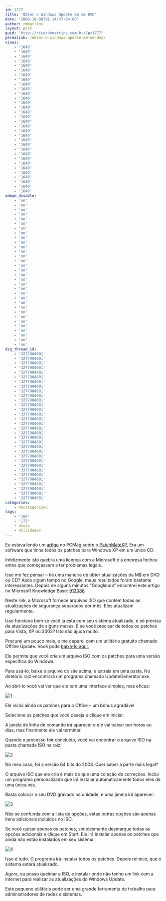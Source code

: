 ```yaml
---
id: 1777
title: 'Obter o Windows Update em um DVD'
date: '2009-10-06T01:14:47-04:00'
author: rmmartins
layout: post
guid: 'http://ricardomartins.com.br/?p=1777'
permalink: /obter-o-windows-update-em-um-dvd/
views:
    - '1649'
    - '1649'
    - '1649'
    - '1649'
    - '1649'
    - '1649'
    - '1649'
    - '1649'
    - '1649'
    - '1649'
    - '1649'
    - '1649'
    - '1649'
    - '1649'
    - '1649'
    - '1649'
    - '1649'
    - '1649'
    - '1649'
    - '1649'
    - '1649'
    - '1649'
    - '1649'
    - '1649'
    - '1649'
    - '1649'
    - '1649'
    - '1649'
    - '1649'
    - '1649'
    - '1649'
    - '1649'
adman_disable:
    - 'on'
    - 'on'
    - 'on'
    - 'on'
    - 'on'
    - 'on'
    - 'on'
    - 'on'
    - 'on'
    - 'on'
    - 'on'
    - 'on'
    - 'on'
    - 'on'
    - 'on'
    - 'on'
    - 'on'
    - 'on'
    - 'on'
    - 'on'
    - 'on'
    - 'on'
    - 'on'
    - 'on'
    - 'on'
    - 'on'
    - 'on'
    - 'on'
    - 'on'
    - 'on'
    - 'on'
    - 'on'
dsq_thread_id:
    - '3277904001'
    - '3277904001'
    - '3277904001'
    - '3277904001'
    - '3277904001'
    - '3277904001'
    - '3277904001'
    - '3277904001'
    - '3277904001'
    - '3277904001'
    - '3277904001'
    - '3277904001'
    - '3277904001'
    - '3277904001'
    - '3277904001'
    - '3277904001'
    - '3277904001'
    - '3277904001'
    - '3277904001'
    - '3277904001'
    - '3277904001'
    - '3277904001'
    - '3277904001'
    - '3277904001'
    - '3277904001'
    - '3277904001'
    - '3277904001'
    - '3277904001'
    - '3277904001'
    - '3277904001'
    - '3277904001'
    - '3277904001'
categories:
    - Uncategorized
tags:
    - '160'
    - '172'
    - dicas
    - Utilidades
---
```


Eu estava lendo um [artigo](http://blogs.pcmag.com/securitywatch/2009/09/microsoft_says_no_again_to_win.php) no PCMag sobre o [PatchMateXP.](http://www.patchmate.net/) Era um software que tinha todos os patches para Windows XP em um único CD.

Infelizmente isto quebra uma licença com a Microsoft e a empresa fechou antes que começassem a ter problemas legais.

Isso me fez pensar – há uma maneira de obter atualizações da M$ em DVD ou CD? Após algum tempo no Google, meus resultados foram bastante interessantes. Depois de alguns minutos “Googlando” encontrei este artigo no Microsoft Knowledge Base: [913086](http://support.microsoft.com/kb/913086)

Neste link, a Microsoft fornece arquivos ISO que contém todas as atualizações de segurança separados por mês. Eles atualizam regularmente.

Isso funciona bem se você já está com seu sistema atualizado, e só precisa de atualizações de alguns meses. E se você precisar de todos os patches para Vista, XP ou 2003? Isto não ajuda muito.

Procurei um pouco mais, e me deparei com um utilitário gratuito chamado Offline Update. Você pode [baixá-lo aqui.](http://www.h-online.com/security/Offline-Update--/features/112953)

Ele permite que você crie um arquivo ISO com os patches para uma versão específica do Windows.

Para usá-lo, baixe o arquivo do site acima, e extraia em uma pasta. No diretório raiz encontrará um programa chamado UpdateGenerator.exe

Ao abrí-lo você vai ver que ele tem uma interface simples, mas eficaz:

![1](http://www.ricardomartins.com.br/wp-content/uploads/2009/10/1.jpg "1")

Ele inclui ainda os patches para o Office – um bônus agradável.

Selecione os patches que você deseja e clique em iniciar.

A janela de linha de comando irá aparecer e ele vai baixar por horas ou dias, mas finalmente ele vai terminar.

Quando o processo foir concluído, você vai encontrar o arquivo ISO na pasta chamada ISO na raiz:

![2](http://www.ricardomartins.com.br/wp-content/uploads/2009/10/2.jpg "2")

No meu caso, foi a versão 64 bits do 2003. Quer saber a parte mais legal?

O arquivo ISO que ele cria é mais do que uma coleção de correções. Inclui um programa personalizado que irá instalar automaticamente todos eles de uma única vez.

Basta colocar o seu DVD gravado na unidade, e uma janela irá aparecer:

![3](http://www.ricardomartins.com.br/wp-content/uploads/2009/10/3.jpg "3")

Não se confunda com a lista de opções, estas outras opções são apenas itens adicionais incluídos no ISO.

Se você quiser apenas os patches, simplesmente desmarque todas as opções adicionais e clique em Start. Ele irá instalar apenas os patches que ainda não estão instalados em seu sistema:

![4](http://www.ricardomartins.com.br/wp-content/uploads/2009/10/4.jpg "4")

Isso é tudo. O programa irá instalar todos os patches. Depois reinicie, que o sistema estará atualizado.

Agora, eu posso queimar a ISO, e instalar onde não tenho um link com a internet para realizar as atualizações do Windows Update.

Este pequeno utilitário pode ser uma grande ferramenta de trabalho para administradores de redes e sistemas.